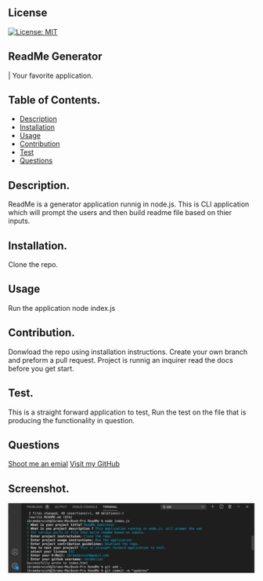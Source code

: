 
  ## License
  [![License: MIT](https://img.shields.io/badge/License-MIT-yellow.svg)](https://opensource.org/licenses/MIT)

  ## ReadMe Generator
  | Your favorite application.

  ## Table of Contents.
  - [Description](#Description)
  - [Installation](#installation)
  - [Usage](#Usage)
  - [Contribution](#Contribution)
  - [Test](#Test)
  - [Questions](#Questions)
   

  ## Description.
  ReadMe is a generator application runnig in node.js. This is CLI application which will prompt the users and then build readme file based on thier inputs.

  ## Installation.
  Clone the repo.

  ## Usage
  Run the application node index.js

  ## Contribution.
  Donwload the repo using installation instructions. Create your own branch and preform a pull request. Project is runnig an inquirer read the docs before you get start.


  ## Test.
  This is a straight forward application to test, Run the test on the file that is producing the functionality in question.


  ## Questions
  [Shoot me an emial](ibramdarwish@gmail.com)
  [Visit my GitHub](https://github.com/ibramelias)


  ## Screenshot.
  ![](img/Screen%20Shot%202020-11-11%20at%208.17.26%20PM.png)

  